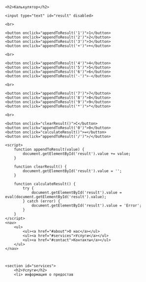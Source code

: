 
<head>
    <meta charset="UTF-8">
    <meta name="viewport" content="width=device-width, initial-scale=1.0">
    <title>Простой калькулятор</title>
    <style>
        input, button {
            width: 500px;
            height: 50px;
            font-size: 18px;
            margin: 5px;
        }
    </style>
</head>
<body>
    
  
<div id="calendar"></div>


    <h2>Калькулятор</h2>

    <input type="text" id="result" disabled>

    <br>

    <button onclick="appendToResult('1')">1</button>
    <button onclick="appendToResult('2')">2</button>
    <button onclick="appendToResult('3')">3</button>
    <button onclick="appendToResult('+')">+</button>

    <br>

    <button onclick="appendToResult('4')">4</button>
    <button onclick="appendToResult('5')">5</button>
    <button onclick="appendToResult('6')">6</button>
    <button onclick="appendToResult('-')">-</button>

    <br>

    <button onclick="appendToResult('7')">7</button>
    <button onclick="appendToResult('8')">8</button>
    <button onclick="appendToResult('9')">9</button>
    <button onclick="appendToResult('*')">*</button>

    <br>

    <button onclick="clearResult()">C</button>
    <button onclick="appendToResult('0')">0</button>
    <button onclick="calculateResult()">=</button>
    <button onclick="appendToResult('/')">/</button>

    <script>
        function appendToResult(value) {
            document.getElementById('result').value += value;
        }

        function clearResult() {
            document.getElementById('result').value = '';
        }

        function calculateResult() {
            try {
                document.getElementById('result').value = eval(document.getElementById('result').value);
            } catch (error) {
                document.getElementById('result').value = 'Error';
            }
        }
    </script>
    <nav>
        <ul>
            <ul><a href="#about">О нас</a></ul>
            <ul><a href="#services">Услуги</a></ul>
            <ul><a href="#contact">Контакты</a></ul>
        </ul>
    </nav>
  


    <section id="services">
        <h2>Услуги</h2>
        <li> информация о предостав
